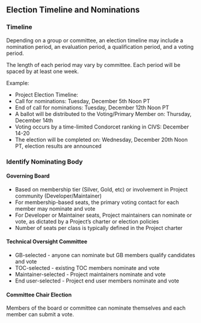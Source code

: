 ## Election Timeline and Nominations

### Timeline
Depending on a group or committee, an election timeline may include a nomination period, an evaluation period, a qualification period, and a voting period.

The length of each period may vary by committee. Each period will be spaced by at least one week.

Example: 
* Project Election Timeline:
* Call for nominations: Tuesday, December 5th Noon PT
* End of call for nominations: Tuesday, December 12th Noon PT
* A ballot will be distributed to the Voting/Primary Member on: Thursday, December 14th
* Voting occurs by a time-limited Condorcet ranking in CIVS: December 14-20
* The election will be completed on: Wednesday, December 20th Noon PT, election results are announced

### Identify Nominating Body

#### Governing Board
* Based on membership tier (Silver, Gold, etc) or involvement in Project community (Developer/Maintainer)
* For membership-based seats, the primary voting contact for each member may nominate and vote
* For Developer or Maintainer seats, Project maintainers can nominate or vote, as dictated by a Project’s charter or election policies
* Number of seats per class is typically defined in the Project charter

#### Technical Oversight Committee
* GB-selected - anyone can nominate but GB members qualify candidates and vote
* TOC-selected - existing TOC members nominate and vote
* Maintainer-selected - Project maintainers nominate and vote
* End user-selected - Project end user members nominate and vote

#### Committee Chair Election
Members of the board or committee can nominate themselves and each member can submit a vote.
